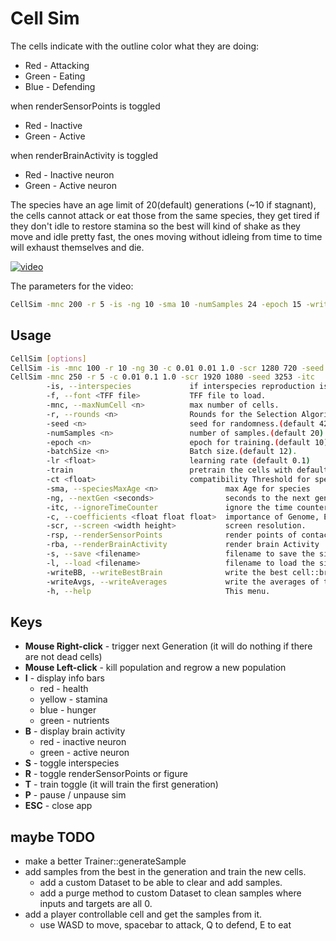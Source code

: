 # Cell Sim

The cells indicate with the outline color what they are doing:

* Red - Attacking
* Green - Eating
* Blue - Defending

when renderSensorPoints is toggled

* Red - Inactive
* Green - Active

when renderBrainActivity is toggled

* Red - Inactive neuron
* Green - Active neuron

The species have an age limit of 20(default) generations (~10 if stagnant), 
the cells cannot attack or eat those from the same species, they get tired if they don't idle to 
restore stamina so the best will kind of shake as they move and idle pretty fast, the ones 
moving without idleing from time to time will exhaust themselves and die.

[![video](https://i.ytimg.com/vi/HV9gbBLeHVw/maxresdefault.jpg)](https://youtu.be/HV9gbBLeHVw)

The parameters for the video:

```bash
CellSim -mnc 200 -r 5 -is -ng 10 -sma 10 -numSamples 24 -epoch 15 -writeAvgs
```
## Usage

```bash
CellSim [options]
CellSim -is -mnc 100 -r 10 -ng 30 -c 0.01 0.01 1.0 -scr 1280 720 -seed 4242
CellSim -mnc 250 -r 5 -c 0.01 0.1 1.0 -scr 1920 1080 -seed 3253 -itc
        -is, --interspecies             if interspecies reproduction is allowed.
        -f, --font <TFF file>           TFF file to load.
        -mnc, --maxNumCell <n>          max number of cells.
        -r, --rounds <n>                Rounds for the Selection Algorithm (Tournament),
        -seed <n>                       seed for randomness.(default 42).
        -numSamples <n>                 number of samples.(default 20).
        -epoch <n>                      epoch for training.(default 10).
        -batchSize <n>                  Batch size.(default 12).
        -lr <float>                     learning rate (default 0.1)
        -train                          pretrain the cells with default values
        -ct <float>                     compatibility Threshold for speciation.
        -sma, --speciesMaxAge <n>               max Age for species
        -ng, --nextGen <seconds>                seconds to the next generation,
        -itc, --ignoreTimeCounter               ignore the time counter for next generation.
        -c, --coefficients <float float float>  importance of Genome, EvoString.
        -scr, --screen <width height>           screen resolution.
        -rsp, --renderSensorPoints              render points of contact
        -rba, --renderBrainActivity             render brain Activity
        -s, --save <filename>                   filename to save the simulation.
        -l, --load <filename>                   filename to load the simulation.
        -writeBB, --writeBestBrain              write the best cell::brain
        -writeAvgs, --writeAverages             write the averages of the Stats from Cells
        -h, --help                              This menu.
```

## Keys

* **Mouse Right-click** - trigger next Generation (it will do nothing if there are not dead cells)
* **Mouse Left-click** - kill population and regrow a new population
* **I** - display info bars
    + red - health
    + yellow - stamina
    + blue - hunger
    + green - nutrients
* **B** - display brain activity
    + red - inactive neuron
    + green - active neuron
* **S** - toggle interspecies
* **R** - toggle renderSensorPoints or figure
* **T** - train toggle (it will train the first generation)
* **P** - pause / unpause sim
* **ESC** - close app

## maybe TODO

* make a better Trainer::generateSample
* add samples from the best in the generation and train the new cells.
    + add a custom Dataset to be able to clear and add samples.
    + add a purge method to custom Dataset to clean samples where inputs and targets are all 0.
* add a player controllable cell and get the samples from it. 
    + use WASD to move, spacebar to attack, Q to defend, E to eat
